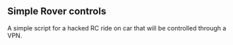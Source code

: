 ## Simple Rover controls
A simple script for a hacked RC ride on car that will be controlled through a VPN. 